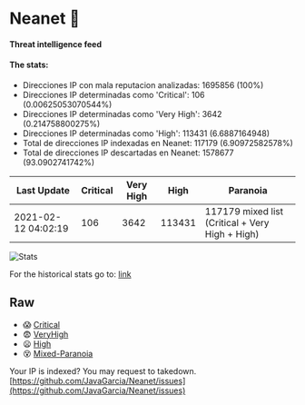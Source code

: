 # Neanet :hocho:
#### Threat intelligence feed
#### The stats:

- Direcciones IP con mala reputacion analizadas: 1695856 (100%)
- Direcciones IP determinadas como 'Critical':  106 (0.00625053070544%)
- Direcciones IP determinadas como 'Very High':  3642 (0.214758800275%)
- Direcciones IP determinadas como 'High':  113431 (6.6887164948)
- Total de direcciones IP indexadas en Neanet:  117179 (6.90972582578%)
- Total de direcciones IP descartadas en Neanet:  1578677 (93.0902741742%)

| Last Update | Critical | Very High | High | Paranoia |
| --- | --- | --- | --- | --- |
| 2021-02-12 04:02:19 | 106 | 3642 | 113431 | 117179 mixed list (Critical + Very High + High)|

![Stats](https://docs.google.com/spreadsheets/d/e/2PACX-1vSnaNMIXVabIpDJjufMlzH7poXnshF3mgd8Is1g9ytUEzVsP5my4Trn8f-xkoLLQ38xpL3HtmUexLo6/pubchart?oid=501124687&format=image)

For the historical stats go to: [link](/stats.csv)
## Raw
- :scream: [Critical](https://raw.githubusercontent.com/JavaGarcia/Neanet/master/blacklists/neanet_critical.txt)
- :fearful: [VeryHigh](https://raw.githubusercontent.com/JavaGarcia/Neanet/master/blacklists/neanet_veryHigh.txtt)
- :frowning: [High](https://raw.githubusercontent.com/JavaGarcia/Neanet/master/blacklists/neanet_high.txt)
- :dizzy_face: [Mixed-Paranoia](https://raw.githubusercontent.com/JavaGarcia/Neanet/master/blacklists/neanet_all.txt)


Your IP is indexed? You may request to takedown. [https://github.com/JavaGarcia/Neanet/issues](https://github.com/JavaGarcia/Neanet/issues)









































































































































































































































































































































































































































































































































































































































































































































































































































































































































































































































































































































































































































































































































































































































































































































































































































































































































































































































































































































































































































































































































































































































































































































































































































































































































































































































































































































































































































































































































































































































































































































































































































































































































































































































































































































































































































































































































































































































































































































































































































































































































































































































































































